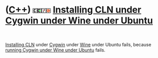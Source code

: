 
 

 

 

 

 

([C++](Cpp.md)) ![CLN](PicCln.png)![Cygwin](PicCygwin.png)![Wine](PicWine.png)![Ubuntu](PicUbuntu.png) [Installing CLN under Cygwin under Wine under Ubuntu](CppClnInstallCygwinWineUbuntu.md)
================================================================================================================================================================================================

 

[Installing CLN](CppClnInstall.md) under [Cygwin](CppCygwin.md) under
[Wine](CppWine.md) under Ubuntu fails, because [running Cygwin under
Wine under Ubuntu](CppCygwinUnderWineUnderUbuntu.md) fails.

 

 

 

 

 

 

